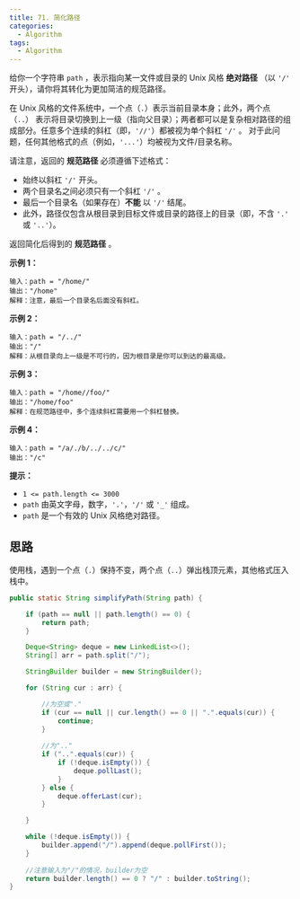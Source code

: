 ```yaml
---
title: 71. 简化路径
categories:
  - Algorithm
tags:
  - Algorithm
---
```


给你一个字符串 `path` ，表示指向某一文件或目录的 Unix 风格 **绝对路径** （以 `'/'` 开头），请你将其转化为更加简洁的规范路径。

在 Unix 风格的文件系统中，一个点（`.`）表示当前目录本身；此外，两个点 （`..`） 表示将目录切换到上一级（指向父目录）；两者都可以是复杂相对路径的组成部分。任意多个连续的斜杠（即，`'//'`）都被视为单个斜杠 `'/'` 。 对于此问题，任何其他格式的点（例如，`'...'`）均被视为文件/目录名称。

请注意，返回的 **规范路径** 必须遵循下述格式：

- 始终以斜杠 `'/'` 开头。
- 两个目录名之间必须只有一个斜杠 `'/'` 。
- 最后一个目录名（如果存在）**不能** 以 `'/'` 结尾。
- 此外，路径仅包含从根目录到目标文件或目录的路径上的目录（即，不含 `'.'` 或 `'..'`）。

返回简化后得到的 **规范路径** 。

 

**示例 1：**

```
输入：path = "/home/"
输出："/home"
解释：注意，最后一个目录名后面没有斜杠。 
```

**示例 2：**

```
输入：path = "/../"
输出："/"
解释：从根目录向上一级是不可行的，因为根目录是你可以到达的最高级。
```

**示例 3：**

```
输入：path = "/home//foo/"
输出："/home/foo"
解释：在规范路径中，多个连续斜杠需要用一个斜杠替换。
```

**示例 4：**

```
输入：path = "/a/./b/../../c/"
输出："/c"
```

 

**提示：**

- `1 <= path.length <= 3000`
- `path` 由英文字母，数字，`'.'`，`'/'` 或 `'_'` 组成。
- `path` 是一个有效的 Unix 风格绝对路径。

## 思路

使用栈，遇到一个点（`.`）保持不变，两个点（`..`）弹出栈顶元素，其他格式压入栈中。

```java
public static String simplifyPath(String path) {

    if (path == null || path.length() == 0) {
        return path;
    }

    Deque<String> deque = new LinkedList<>();
    String[] arr = path.split("/");

    StringBuilder builder = new StringBuilder();

    for (String cur : arr) {

        //为空或"."
        if (cur == null || cur.length() == 0 || ".".equals(cur)) {
            continue;
        }
        
        //为".."
        if ("..".equals(cur)) {
            if (!deque.isEmpty()) {
                deque.pollLast();
            }
        } else {
            deque.offerLast(cur);
        }

    }

    while (!deque.isEmpty()) {
        builder.append("/").append(deque.pollFirst());
    }
    
    //注意输入为"/"的情况，builder为空
    return builder.length() == 0 ? "/" : builder.toString();
}
```


